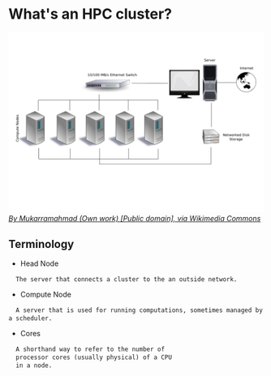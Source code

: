 # What's an HPC cluster?

![Beowulf Cluster](beowulf.png)
[*By Mukarramahmad (Own work) [Public domain], via Wikimedia Commons*](https://commons.wikimedia.org/wiki/File:Beowulf.png)

## Terminology

* Head Node
```
  The server that connects a cluster to the an outside network.
```
* Compute Node
```
  A server that is used for running computations, sometimes managed by a scheduler.
```
* Cores
```
  A shorthand way to refer to the number of
  processor cores (usually physical) of a CPU
  in a node. 
```
